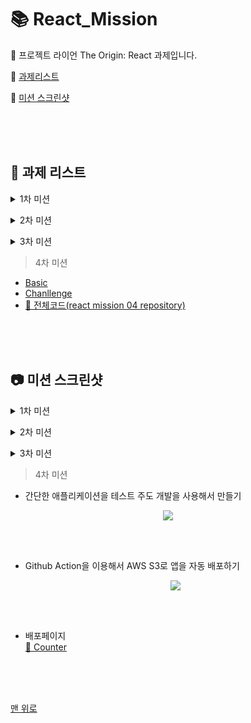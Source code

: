 # 📚 React_Mission
🦁 프로젝트 라이언 The Origin: React 과제입니다.  

📌 [과제리스트](#-과제-리스트)  

📌 [미션 스크린샷](#-미션-스크린샷) 



<br/>
<br/>
<br/>




## 📝 과제 리스트

>  
  <details>
    <summary>1차 미션</summary>
  <div markdown="1">

  - [Basic](./1차/Basic/M1-Basic.md)  
  - [Chanllenge](./1차/Challenge/M1-Challenge.md)  

  </div>
  </details>  


<!-- > 2차 미션  
  - [Basic](./2차/Basic/M2-Basic.md)  
  - [Chanllenge](./2차/Challenge/M2-Challenge.md)  
  - [🔗 전체코드(react-todo-app repository)](https://github.com/Jeongmmin/react-todo-app)  -->
  

> 
  <details>
    <summary>2차 미션</summary>
  <div markdown="1">

  - [Basic](./2차/Basic/M2-Basic.md)  
  - [Chanllenge](./2차/Challenge/M2-Challenge.md)  
  - [🔗 전체코드(react-todo-app repository)](https://github.com/Jeongmmin/react-todo-app)

  </div>
  </details>  


<!-- <p align="center">
  <img src=""></img>
</p> -->


> 
  <details>
    <summary>3차 미션</summary>
  <div markdown="1">

  - [Basic](./3차/Basic/M3-Basic.md) 
  - [Chanllenge](./3차/Challenge/M3-Challenge.md)  
  - [🔗 전체코드(Netflix-App)](https://github.com/Jeongmmin/Netflix-App)
  - [🔗 넷플릭스 앱 링크](https://jeongmmin.github.io/Netflix-App/) 

  </div>
  </details> 
  
  
<!-- > 
  <details>
    <summary>4차 미션</summary>
  <div markdown="1">

  - [Basic](./4차/Basic/M4-Basic.md)  
  - [Chanllenge](./4차/Challenge/M4-Challenge.md)  
  - [🔗 전체코드(react mission 04 repository)](https://github.com/React-Mission/react_mission_04-Jeongmmin)

  </div>
  </details>  -->
  
> 4차 미션

- [Basic](./4차/Basic/M4-Basic.md)  
- [Chanllenge](./4차/Challenge/M4-Challenge.md)  
- [🔗 전체코드(react mission 04 repository)](https://github.com/React-Mission/react_mission_04-Jeongmmin)




<br/>
<br/>
<br/>




## 📷 미션 스크린샷

>   
  <details>
    <summary>1차 미션</summary>
  <div markdown="1">
  <br/>
  <br/>

  - 브라우저에서 4000번 포트로 접근했을 때(localhost:4000) 도커 컨테이너 안에서 3000번 포트를 이용해서 실행되고 있는 리액트 앱에 접근
  <p align="center">
    <img src="./1차/Challenge/Screenshot_Mission1.png"></img>
  </p>

  </div>
  </details>


>   
  <details>
    <summary>2차 미션</summary>
  <div markdown="1">

  - 버튼을 누를 시에 모든 할 일이 지워지는 기능을 만드세요.
  <p align="center">
  <img src="https://user-images.githubusercontent.com/82005305/156791554-2a6b9232-251c-46d9-b93a-7dfe158be7ba.gif">
  </p>
  <br/>
  <br/>

  - 할 일 목록을 수정하는 기능을 만들어 주세요.
  <p align="center">
  <img src="https://user-images.githubusercontent.com/82005305/156792764-f7e3d138-edf2-45cd-bf59-2f17798ba7d8.gif">
  </p>
  <br/>
  <br/>

  - localStorage에 todoData 값을 담아서 페이지를 refresh 해도 todoData가 계속 남아 있을 수 있게 해 주세요.
  <p align="center">
    <img src="https://user-images.githubusercontent.com/82005305/156797994-a1897f27-4880-4ba7-847e-9b7859af82b7.gif">
  </p>
  <br/>
  <br/>

  </div>
  </details>


>   
  <details>
    <summary>3차 미션</summary>
  <div markdown="1">

  - 모달 창 외 클릭 시 모달을 닫게 만드는 custom hooks를 생성하기
    <p align="center">
    <img src="https://user-images.githubusercontent.com/82005305/159458411-7cb2fd9e-0ab6-45d9-985b-82bacece55ea.gif">
    </p>
    <br/>
    <br/>

  - swiper 모듈을 이용한 터치 슬라이드 구현하기
    <p align="center">
    <img src="https://user-images.githubusercontent.com/82005305/159458861-e006a9f1-d07b-45e2-9247-5de7d72eafd7.gif">
    </p>
    <br/>
    <br/>

  - Github Pages에 배포하기   
    [🔗 넷플릭스 앱 링크](https://jeongmmin.github.io/Netflix-App/) 


  </div>
  </details>


<!-- >   
  <details>
    <summary>4차 미션</summary>
  <div markdown="1">

 - 간단한 애플리케이션을 테스트 주도 개발을 사용해서 만들기
  <p align="center">
  <img src="https://user-images.githubusercontent.com/82005305/161424373-f61ed172-b93d-413e-a113-01340fa36183.gif">
  </p>  
  <br/>
  <br/>

- Github Action을 이용해서 AWS S3로 앱을 자동 배포하기
  <p align="center">
  <img src="https://user-images.githubusercontent.com/82005305/161424290-61e1e8fa-22c7-4425-bdeb-240f855700ab.png">
  </p>
  <br/>
  <br/>

- 배포페이지   
  [🔗 Counter](http://jm-react-bucket.s3-website.ap-northeast-2.amazonaws.com/) 

  </div>
  </details> -->
  
> 4차 미션
 - 간단한 애플리케이션을 테스트 주도 개발을 사용해서 만들기
  <p align="center">
  <img src="https://user-images.githubusercontent.com/82005305/161424373-f61ed172-b93d-413e-a113-01340fa36183.gif">
  </p>  
  <br/>
  <br/>

- Github Action을 이용해서 AWS S3로 앱을 자동 배포하기
  <p align="center">
  <img src="https://user-images.githubusercontent.com/82005305/161424290-61e1e8fa-22c7-4425-bdeb-240f855700ab.png">
  </p>
  <br/>
  <br/>

- 배포페이지   
  [🔗 Counter](http://jm-react-bucket.s3-website.ap-northeast-2.amazonaws.com/) 







<br/>
<br/>
<br/>


[맨 위로](#-react_mission)

